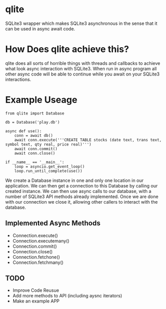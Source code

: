 # qlite
SQLite3 wrapper which makes SQLite3 asynchronous in the sense that it can be used in async await code.

# How Does qlite achieve this?
qlite does all sorts of horrible things with threads and callbacks to achieve what look async interaction with SQLite3. When run in async program all other async code will be able to continue while you await on your SQLite3 interactions.

# Example Useage
```python3
from qlite import Database

db = Database('play.db')

async def use():
    conn = await db()
    await conn.execute('''CREATE TABLE stocks (date text, trans text, symbol text, qty real, price real)''')
    await conn.commit()
    await conn.close()

if __name__ == '__main__':
    loop = asyncio.get_event_loop()
    loop.run_until_complete(use())
```
We create a Database instance in one and only one location in our application. We can then get a connection to this Database by calling our created instance. We can then use async calls to our database, with a number of SQLite3 API methods already implemented. Once we are done with our connection we close it, allowing other callers to interact with the database.

## Implemented Async Methods
* Connection.execute()
* Connection.executemany()
* Connection.commit()
* Connection.close()
* Connection.fetchone()
* Connection.fetchmany()

## TODO
* Improve Code Reusue
* Add more methods to API (including aysnc iterators)
* Make an example APP
